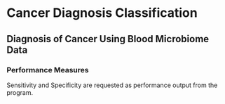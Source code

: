 # Cancer Diagnosis Classification

## Diagnosis of Cancer Using Blood Microbiome Data

### Performance Measures

Sensitivity and Specificity are requested as performance output from the program.
